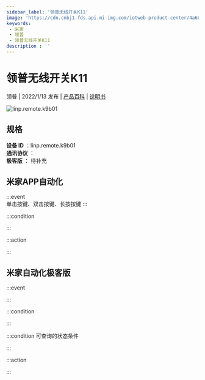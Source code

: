 ```yaml
---
sidebar_label: '领普无线开关K11'
image: 'https://cdn.cnbj1.fds.api.mi-img.com/iotweb-product-center/4a68147cddaaf626bf6b2761f5e5b9c8_1640584416694.png?GalaxyAccessKeyId=AKVGLQWBOVIRQ3XLEW&Expires=9223372036854775807&Signature=ZFHXvcgUS0S0osFxtSRezpuaUtQ='
keywords: 
 - 米家
 - 领普
 - 领普无线开关K11
description : ''
---
```

# 领普无线开关K11

领普 | 2022/1/13 发布 | [产品百科](https://home.mi.com/webapp/content/baike/product/index.html?model=linp.remote.k9b01/) | [说明书](https://home.mi.com/views/introduction.html?model=linp.remote.k9b01&region=cn)

![linp.remote.k9b01](https://cdn.cnbj1.fds.api.mi-img.com/iotweb-product-center/4a68147cddaaf626bf6b2761f5e5b9c8_1640584416694.png?GalaxyAccessKeyId=AKVGLQWBOVIRQ3XLEW&Expires=9223372036854775807&Signature=ZFHXvcgUS0S0osFxtSRezpuaUtQ=)

## 规格  
> 
**设备 ID** ：linp.remote.k9b01  
**通讯协议** ：  
**极客版**  ： 待补充 


## 米家APP自动化  

:::event  
单击按键、双击按键、长按按键
:::

:::condition  

:::

:::action   

:::

## 米家自动化极客版  

:::event  

:::

:::condition  

:::

:::condition 可查询的状态条件  

:::

:::action  

:::

        
